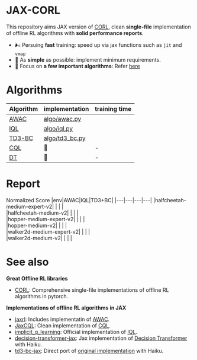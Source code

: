 # JAX-CORL
This repository aims JAX version of [CORL](https://github.com/tinkoff-ai/CORL), clean **single-file** implementation of offline RL algorithms with **solid performance reports**.
- 🌬️ Persuing **fast** training: speed up via jax functions such as `jit` and `vmap`
- 🔪 As **simple** as possible: implement minimum requirements.
- 💠 Focus on **a few important algorithms**: Refer [here](https://github.com/nissymori/JAX-CORL/blob/main/README.md#algorithms)

# Algorithms
|Algorithm|implementation|training time|
|---|---|---|
|[AWAC](https://arxiv.org/abs/2006.09359)| [algo/awac.py](https://github.com/nissymori/JAX-CORL/blob/main/algo/awac.py) ||
|[IQL](https://arxiv.org/abs/2110.06169)|  [algo/iql.py](https://github.com/nissymori/JAX-CORL/blob/main/algo/iql.py)   || 
|[TD3-BC](https://arxiv.org/pdf/2106.06860)| [algo/td3_bc.py](https://github.com/nissymori/JAX-CORL/blob/main/algo/td3bc.py)  ||  
|[CQL](https://arxiv.org/abs/2006.04779)| 🚧   |-|   
|[DT](https://arxiv.org/abs/2106.01345) | 🚧  |-| 




# Report

Normalized Score
|env|AWAC|IQL|TD3+BC|
|---|---|---|---|
|halfcheetah-medium-expert-v2|   |   |   |   
|halfcheetah-medium-v2|   |   |   |   
|hopper-medium-expert-v2|   |   |   |   
|hopper-medium-v2|   |   |   |   
|walker2d-medium-expert-v2|   |   |   |   
|walker2d-medium-v2|   |   |   |   

# See also
**Great Offline RL libraries**
- [CORL](https://github.com/tinkoff-ai/CORL): Comprehensive single-file implementations of offline RL algorithms in pytorch.

**Implementations of offline RL algorithms in JAX**
- [jaxrl](https://github.com/ikostrikov/jaxrl): Includes implementatin of [AWAC](https://arxiv.org/abs/2006.09359).
- [JaxCQL](https://github.com/young-geng/JaxCQL): Clean implementation of [CQL](https://arxiv.org/abs/2006.04779).
- [implicit_q_learning](https://github.com/ikostrikov/implicit_q_learning): Official implementation of [IQL](https://arxiv.org/abs/2110.06169).
- [decision-transformer-jax](https://github.com/yun-kwak/decision-transformer-jax): Jax implementation of [Decision Transformer](https://arxiv.org/abs/2106.01345) with Haiku.
- [td3-bc-jax](https://github.com/ethanluoyc/td3_bc_jax): Direct port of [original implementation](https://github.com/sfujim/TD3_BC) with Haiku.

